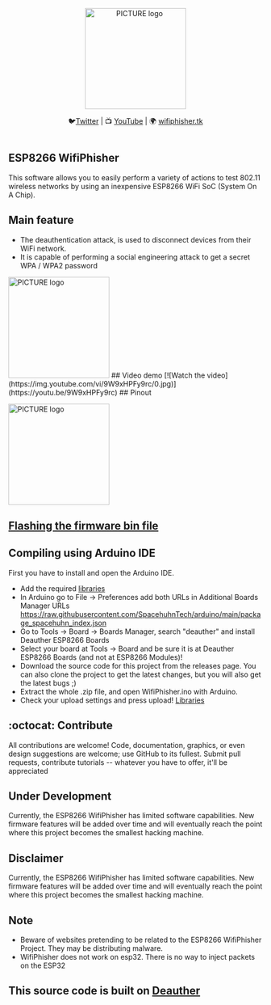 <p align="center"><img alt="PICTURE logo" src="https://i.imgur.com/QVJjB9k.jpg" width="200"></p>

<p align="center">
  🐦<a href="https://twitter.com/244v234">Twitter</a>
| 📺 <a href="https://www.youtube.com/channel/UC5yaB0VU_u4sY-DiE0BGuSw/featured?view_as=subscriber">YouTube</a>
| 🌍 <a href="https://wifiphisher.tk">wifiphisher.tk</a><br>
<br></p>

## ESP8266 WifiPhisher
This software allows you to easily perform a variety of actions to test 802.11 wireless networks by using an inexpensive ESP8266 WiFi SoC (System On A Chip).

## Main feature
* The deauthentication attack, is used to disconnect devices from their WiFi network.	
* It is capable of performing a social engineering attack to get a secret WPA / WPA2 password
<p><img alt="PICTURE logo" src="https://hackster.imgix.net/uploads/attachments/1212751/z2157794471160_228d60f39af25e94bedaa5f43a7ae730_0KtXp9MOEw.jpg?auto=compress%2Cformat&w=740&h=555&fit=max" width="200"</p>
## Video demo
[![Watch the video](https://img.youtube.com/vi/9W9xHPFy9rc/0.jpg)](https://youtu.be/9W9xHPFy9rc)
## Pinout
<p><img alt="PICTURE logo" src="https://hackster.imgix.net/uploads/attachments/1212694/244v234_pe3ov4zwv9_xBZN30K1NU.jpg?auto=compress%2Cformat&w=740&h=555&fit=max" width="200"></p>

## [Flashing the firmware bin file](https://www.hackster.io/234v244/esp8266-wifiphisher-4ed3d3)

## Compiling using Arduino IDE
First you have to install and open the Arduino IDE.
- Add the required [libraries](https://drive.google.com/drive/folders/1QKlt-UVW6BszD1YrvQ47xcYCMHJUfeuS?usp=sharing)
- In Arduino go to File -> Preferences add both URLs in Additional Boards Manager URLs https://raw.githubusercontent.com/SpacehuhnTech/arduino/main/package_spacehuhn_index.json
- Go to Tools -> Board -> Boards Manager, search "deauther" and install Deauther ESP8266 Boards
- Select your board at Tools -> Board and be sure it is at Deauther ESP8266 Boards (and not at ESP8266 Modules)!
- Download the source code for this project from the releases page. You can also clone the project to get the latest changes, but you will also get the latest bugs ;)
- Extract the whole .zip file, and open WifiPhisher.ino with Arduino.
- Check your upload settings and press upload!
[Libraries](https://drive.google.com/drive/folders/1QKlt-UVW6BszD1YrvQ47xcYCMHJUfeuS?usp=sharing)

## :octocat: Contribute
All contributions are welcome! Code, documentation, graphics, or even design suggestions are welcome; use GitHub to its fullest. Submit pull requests, contribute tutorials -- whatever you have to offer, it'll be appreciated

## Under Development
Currently, the ESP8266 WifiPhisher has limited software capabilities. New firmware features will be added over time and will eventually reach the point where this project becomes the smallest hacking machine.

## Disclaimer
Currently, the ESP8266 WifiPhisher has limited software capabilities. New firmware features will be added over time and will eventually reach the point where this project becomes the smallest hacking machine.

## Note
* Beware of websites pretending to be related to the ESP8266 WifiPhisher Project. They may be distributing malware.
* WifiPhisher does not work on esp32. There is no way to inject packets on the ESP32

## This source code is built on [Deauther](https://github.com/SpacehuhnTech/esp8266_deauther)
